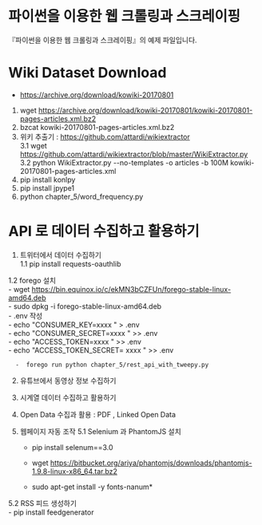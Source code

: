 # 파이썬을 이용한 웹 크롤링과 스크레이핑

『파이썬을 이용한 웹 크롤링과 스크레이핑』의 예제 파일입니다.

# Wiki Dataset Download

 *   https://archive.org/download/kowiki-20170801 
 1.   wget https://archive.org/download/kowiki-20170801/kowiki-20170801-pages-articles.xml.bz2 
 2.  bzcat kowiki-20170801-pages-articles.xml.bz2 
 3.  위키 추출기 :   https://github.com/attardi/wikiextractor    
   3.1  wget https://github.com/attardi/wikiextractor/blob/master/WikiExtractor.py        
   3.2  python WikiExtractor.py  --no-templates -o articles -b 100M  kowiki-20170801-pages-articles.xml
 4.  pip install konlpy 
 5.  pip install jpype1 
 6.  python chapter_5/word_frequency.py

#  API 로 데이터 수집하고 활용하기 
 1. 트위터에서 데이터 수집하기    
   1.1  pip install requests-oauthlib    
      
   1.2  forego 설치    
      - wget https://bin.equinox.io/c/ekMN3bCZFUn/forego-stable-linux-amd64.deb     
      - sudo dpkg -i forego-stable-linux-amd64.deb    
      - .env 작성     
         - echo "CONSUMER_KEY=xxxx " > .env       
         - echo "CONSUMER_SECRET=xxxx " >> .env   
         - echo "ACCESS_TOKEN=xxxx " >> .env   
         - echo "ACCESS_TOKEN_SECRET= xxxx " >> .env   
         
      -  forego run python chapter_5/rest_api_with_tweepy.py    
 
 2. 유튜브에서 동영상 정보 수집하기 
 
 
 3. 시계열 데이터 수집하고 활용하기 
 
 4. Open Data 수집과 활용 : PDF , Linked Open  Data 
 
 5. 웹페이지 자동 조작 
   5.1 Selenium 과 PhantomJS 설치   
     - pip install selenum==3.0    
     - wget https://bitbucket.org/ariya/phantomjs/downloads/phantomjs-1.9.8-linux-x86_64.tar.bz2   
     
     - sudo apt-get install -y fonts-nanum* 
     
   5.2 RSS 피드 생성하기   
     - pip install feedgenerator 
   
   
   
 
 
 
 
